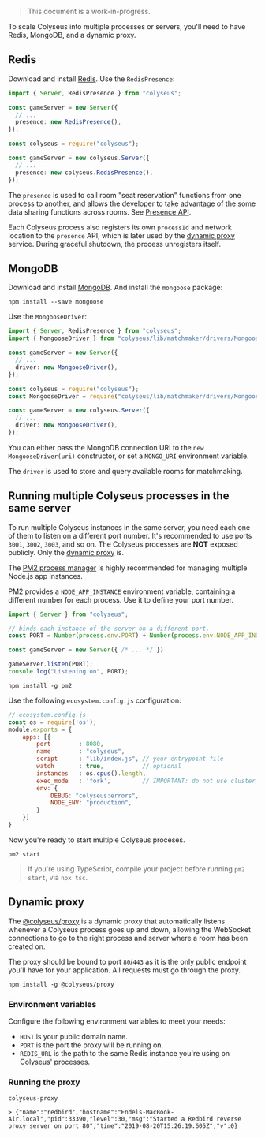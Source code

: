 > This document is a work-in-progress.

To scale Colyseus into multiple processes or servers, you'll need to have Redis, MongoDB, and a dynamic proxy.

## Redis

Download and install [Redis](https://redis.io/topics/quickstart). Use the `RedisPresence`:

```typescript fct_label="TypeScript"
import { Server, RedisPresence } from "colyseus";

const gameServer = new Server({
  // ...
  presence: new RedisPresence(),
});
```

```typescript fct_label="JavaScript"
const colyseus = require("colyseus");

const gameServer = new colyseus.Server({
  // ...
  presence: new colyseus.RedisPresence(),
});
```

The `presence` is used to call room "seat reservation" functions from one process to another, and allows the developer to take advantage of the some data sharing functions across rooms. See [Presence API](/server/presence/#api).

Each Colyseus process also registers its own `processId` and network location to the `presence` API, which is later used by the [dynamic proxy](#dynamic-proxy) service. During graceful shutdown, the process unregisters itself.

## MongoDB

Download and install [MongoDB](https://docs.mongodb.com/manual/administration/install-community/). And install the `mongoose` package:

```
npm install --save mongoose
```

Use the `MongooseDriver`:

```typescript fct_label="TypeScript"
import { Server, RedisPresence } from "colyseus";
import { MongooseDriver } from "colyseus/lib/matchmaker/drivers/MongooseDriver"

const gameServer = new Server({
  // ...
  driver: new MongooseDriver(),
});
```

```typescript fct_label="JavaScript"
const colyseus = require("colyseus");
const MongooseDriver = require("colyseus/lib/matchmaker/drivers/MongooseDriver").MongooseDriver;

const gameServer = new colyseus.Server({
  // ...
  driver: new MongooseDriver(),
});
```


You can either pass the MongoDB connection URI to the `new MongooseDriver(uri)` constructor, or set a `MONGO_URI` environment variable.

The `driver` is used to store and query available rooms for matchmaking.

## Running multiple Colyseus processes in the same server

To run multiple Colyseus instances in the same server, you need each one of them to listen on a different port number. It's recommended to use ports `3001`, `3002`, `3003`, and so on. The Colyseus processes are **NOT** exposed publicly. Only the [dynamic proxy](#dynamic-proxy) is.

The [PM2 process manager](http://pm2.keymetrics.io/) is highly recommended for managing multiple Node.js app instances.

PM2 provides a `NODE_APP_INSTANCE` environment variable, containing a different number for each process. Use it to define your port number.

```typescript
import { Server } from "colyseus";

// binds each instance of the server on a different port.
const PORT = Number(process.env.PORT) + Number(process.env.NODE_APP_INSTANCE);

const gameServer = new Server({ /* ... */ })

gameServer.listen(PORT);
console.log("Listening on", PORT);
```

```
npm install -g pm2
```

Use the following `ecosystem.config.js` configuration:

```javascript
// ecosystem.config.js
const os = require('os');
module.exports = {
    apps: [{
        port        : 8080,
        name        : "colyseus",
        script      : "lib/index.js", // your entrypoint file
        watch       : true,           // optional
        instances   : os.cpus().length,
        exec_mode   : 'fork',         // IMPORTANT: do not use cluster mode.
        env: {
            DEBUG: "colyseus:errors",
            NODE_ENV: "production",
        }
    }]
}
```

Now you're ready to start multiple Colyseus proceses.

```
pm2 start
```

> If you're using TypeScript, compile your project before running `pm2 start`,
> via `npx tsc`.


## Dynamic proxy

The [@colyseus/proxy](https://github.com/colyseus/proxy) is a dynamic proxy that automatically listens whenever a Colyseus process goes up and down, allowing the WebSocket connections to go to the right process and server where a room has been created on.

The proxy should be bound to port `80`/`443` as it is the only public endpoint you'll have for your application. All requests must go through the proxy.

```
npm install -g @colyseus/proxy
```

### Environment variables

Configure the following environment variables to meet your needs:

- `HOST` is your public domain name.
- `PORT` is the port the proxy will be running on.
- `REDIS_URL` is the path to the same Redis instance you're using on Colyseus' processes.

### Running the proxy

```
colyseus-proxy

> {"name":"redbird","hostname":"Endels-MacBook-Air.local","pid":33390,"level":30,"msg":"Started a Redbird reverse proxy server on port 80","time":"2019-08-20T15:26:19.605Z","v":0}
```